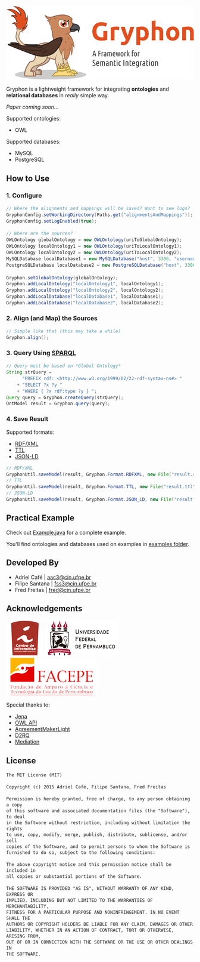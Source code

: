 ![](https://github.com/adrielcafe/GryphonFramework/raw/master/images/gryphon.png)

Gryphon is a lightweight framework for integrating **ontologies** and **relational databases** in *really* simple way.

*Paper coming soon...*

Supported ontologies:
* OWL

Supported databases: 
* MySQL
* PostgreSQL

## How to Use

### 1. Configure
```java
// Where the alignments and mappings will be saved? Want to see logs?
GryphonConfig.setWorkingDirectory(Paths.get("alignmentsAndMappings"));
GryphonConfig.setLogEnabled(true); 

// Where are the sources?
OWLOntology globalOntology = new OWLOntology(uriToGlobalOntology); 
OWLOntology localOntology1 = new OWLOntology(uriToLocalOntology1); 
OWLOntology localOntology2 = new OWLOntology(uriToLocalOntology2);
MySQLDatabase localDatabase1 = new MySQLDatabase("host", 3306, "username", "password", "localDatabase1"); 
PostgreSQLDatabase localDatabase2 = new PostgreSQLDatabase("host", 3306, "username", "password", "localDatabase2"); 

Gryphon.setGlobalOntology(globalOntology); 
Gryphon.addLocalOntology("localOntology1", localOntology1);
Gryphon.addLocalOntology("localOntology2", localOntology2);
Gryphon.addLocalDatabase("localDatabase1", localDatabase1);
Gryphon.addLocalDatabase("localDatabase2", localDatabase2);
```

### 2. Align (and Map) the Sources
```java
// Simple like that (this may take a while)
Gryphon.align();
```

### 3. Query Using [SPARQL](http://www.w3.org/TR/sparql11-query/)
```java
// Query must be based on *Global Ontology*
String strQuery = 
	  "PREFIX rdf: <http://www.w3.org/1999/02/22-rdf-syntax-ns#> "
	+ "SELECT ?x ?y "
	+ "WHERE { ?x rdf:type ?y } "; 
Query query = Gryphon.createQuery(strQuery);
OntModel result = Gryphon.query(query);
```

### 4. Save Result
Supported formats:
* [RDF/XML](http://w3.org/TR/rdf-syntax-grammar/)
* [TTL](http://w3.org/TR/turtle/)
* [JSON-LD](http://w3.org/TR/json-ld/)

```java
// RDF/XML
GryphonUtil.saveModel(result, Gryphon.Format.RDFXML, new File("result.rdf"));
// TTL
GryphonUtil.saveModel(result, Gryphon.Format.TTL, new File("result.ttl"));
// JSON-LD
GryphonUtil.saveModel(result, Gryphon.Format.JSON_LD, new File("result.json"));
```

## Practical Example
Check out [Example.java](http://github.com/adrielcafe/GryphonFramework/blob/master/src/br/ufpe/cin/aac3/gryphon/Example.java) for a complete example.

You'll find ontologies and databases used on examples in [examples folder](http://github.com/adrielcafe/GryphonFramework/tree/master/examples).

## Developed By
* Adriel Café | <aac3@cin.ufpe.br>
* Filipe Santana | <fss3@cin.ufpe.br>
* Fred Freitas | <fred@cin.ufpe.br>

## Acknowledgements
[![CIn-UFPE](https://github.com/adrielcafe/GryphonFramework/raw/master/images/cin.png)](http://www2.cin.ufpe.br)
[![UFPE](https://github.com/adrielcafe/GryphonFramework/raw/master/images/ufpe.png)](http://www.ufpe.br)
[![FACEPE](https://github.com/adrielcafe/GryphonFramework/raw/master/images/facepe.png)](http://www.facepe.br)

Special thanks to:
* [Jena](http://jena.apache.org)
* [OWL API](http://owlapi.sourceforge.net)
* [AgreementMakerLight](http://somer.fc.ul.pt/aml.php)
* [D2RQ](http://d2rq.org)
* [Mediation](http://github.com/correndo/mediation)

## License
```
The MIT License (MIT)

Copyright (c) 2015 Adriel Café, Filipe Santana, Fred Freitas

Permission is hereby granted, free of charge, to any person obtaining a copy
of this software and associated documentation files (the "Software"), to deal
in the Software without restriction, including without limitation the rights
to use, copy, modify, merge, publish, distribute, sublicense, and/or sell
copies of the Software, and to permit persons to whom the Software is
furnished to do so, subject to the following conditions:

The above copyright notice and this permission notice shall be included in
all copies or substantial portions of the Software.

THE SOFTWARE IS PROVIDED "AS IS", WITHOUT WARRANTY OF ANY KIND, EXPRESS OR
IMPLIED, INCLUDING BUT NOT LIMITED TO THE WARRANTIES OF MERCHANTABILITY,
FITNESS FOR A PARTICULAR PURPOSE AND NONINFRINGEMENT. IN NO EVENT SHALL THE
AUTHORS OR COPYRIGHT HOLDERS BE LIABLE FOR ANY CLAIM, DAMAGES OR OTHER
LIABILITY, WHETHER IN AN ACTION OF CONTRACT, TORT OR OTHERWISE, ARISING FROM,
OUT OF OR IN CONNECTION WITH THE SOFTWARE OR THE USE OR OTHER DEALINGS IN
THE SOFTWARE.
```